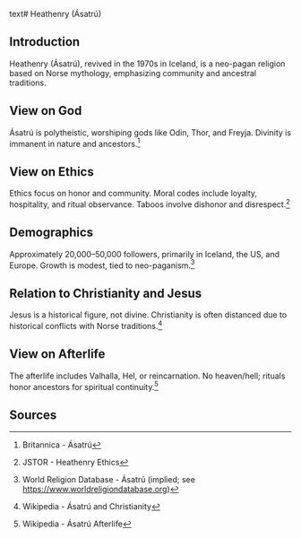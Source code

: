 text# Heathenry (Ásatrú)
## Introduction
Heathenry (Ásatrú), revived in the 1970s in Iceland, is a neo-pagan religion based on Norse mythology, emphasizing community and ancestral traditions.
## View on God
Ásatrú is polytheistic, worshiping gods like Odin, Thor, and Freyja. Divinity is immanent in nature and ancestors.[^1]
## View on Ethics
Ethics focus on honor and community. Moral codes include loyalty, hospitality, and ritual observance. Taboos involve dishonor and disrespect.[^2]
## Demographics
Approximately 20,000–50,000 followers, primarily in Iceland, the US, and Europe. Growth is modest, tied to neo-paganism.[^3]
## Relation to Christianity and Jesus
Jesus is a historical figure, not divine. Christianity is often distanced due to historical conflicts with Norse traditions.[^4]
## View on Afterlife
The afterlife includes Valhalla, Hel, or reincarnation. No heaven/hell; rituals honor ancestors for spiritual continuity.[^5]
## Sources
[^1]: Britannica - Ásatrú[](https://www.britannica.com/topic/Asatru)
[^2]: JSTOR - Heathenry Ethics[](https://www.jstor.org/stable/3260805)
[^3]: World Religion Database - Ásatrú (implied; see https://www.worldreligiondatabase.org)
[^4]: Wikipedia - Ásatrú and Christianity[](https://en.wikipedia.org/wiki/Ásatrú#Christianity)
[^5]: Wikipedia - Ásatrú Afterlife[](https://en.wikipedia.org/wiki/Ásatrú#Afterlife)

